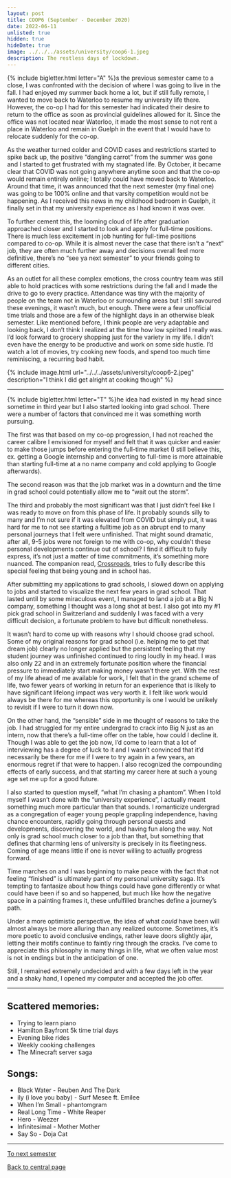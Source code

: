 ```yaml
---
layout: post
title: COOP6 (September - December 2020)
date: 2022-06-11
unlisted: true
hidden: true
hideDate: true
image: ../../../assets/university/coop6-1.jpeg
description: The restless days of lockdown.
---
```

{% include bigletter.html letter="A" %}s the previous semester came to a close, I was confronted with the decision of where I was going to live in the fall. I had enjoyed my summer back home a lot, but if still fully remote, I wanted to move back to Waterloo to resume my university life there. However, the co-op I had for this semester had indicated their desire to return to the office as soon as provincial guidelines allowed for it. Since the office was not located near Waterloo, it made the most sense to not rent a place in Waterloo and remain in Guelph in the event that I would have to relocate suddenly for the co-op.

As the weather turned colder and COVID cases and restrictions started to spike back up, the positive “dangling carrot” from the summer was gone and I started to get frustrated with my stagnated life. By October, it became clear that COVID was not going anywhere anytime soon and that the co-op would remain entirely online; I totally could have moved back to Waterloo. Around that time, it was announced that the next semester (my final one) was going to be 100% online and that varsity competition would not be happening. As I received this news in my childhood bedroom in Guelph, it finally set in that my university experience as I had known it was over.

To further cement this, the looming cloud of life after graduation approached closer and I started to look and apply for full-time positions. There is much less excitement in job hunting for full-time positions compared to co-op. While it is almost never the case that there isn’t a “next” job, they are often much further away and decisions overall feel more definitive, there’s no “see ya next semester” to your friends going to different cities.

As an outlet for all these complex emotions, the cross country team was still able to hold practices with some restrictions during the fall and I made the drive to go to every practice. Attendance was tiny with the majority of people on the team not in Waterloo or surrounding areas but I still savoured these evenings, it wasn’t much, but enough. There were a few unofficial time trials and those are a few of the highlight days in an otherwise bleak semester. Like mentioned before, I think people are very adaptable and looking back, I don’t think I realized at the time how low spirited I really was. I’d look forward to grocery shopping just for the variety in my life. I didn’t even have the energy to be productive and work on some side hustle. I’d watch a lot of movies, try cooking new foods, and spend too much time reminiscing, a recurring bad habit.

{% include image.html url="../../../assets/university/coop6-2.jpeg" description="I think I did get alright at cooking though" %}

---

{% include bigletter.html letter="T" %}he idea had existed in my head since sometime in third year but I also started looking into grad school. There were a number of factors that convinced me it was something worth pursuing.

The first was that based on my co-op progression, I had not reached the career calibre I envisioned for myself and felt that it was quicker and easier to make those jumps before entering the full-time market (I still believe this, ex. getting a Google internship and converting to full-time is more attainable than starting full-time at a no name company and cold applying to Google afterwards).

The second reason was that the job market was in a downturn and the time in grad school could potentially allow me to “wait out the storm”.

The third and probably the most significant was that I just didn’t feel like I was ready to move on from this phase of life. It probably sounds silly to many and I’m not sure if it was elevated from COVID but simply put, it was hard for me to not see starting a fulltime job as an abrupt end to many personal journeys that I felt were unfinished. That might sound dramatic, after all, 9-5 jobs were not foreign to me with co-op, why couldn’t these personal developments continue out of school? I find it difficult to fully express, it’s not just a matter of time commitments, it’s something more nuanced. The companion read, [Crossroads](http://nickxie.github.io/blog/2022/06/12/crossroads.html), tries to fully describe this special feeling that being young and in school has.

After submitting my applications to grad schools, I slowed down on applying to jobs and started to visualize the next few years in grad school. That lasted until by some miraculous event, I managed to land a job at a Big N company, something I thought was a long shot at best. I also got into my #1 pick grad school in Switzerland and suddenly I was faced with a very difficult decision, a fortunate problem to have but difficult nonetheless.

It wasn’t hard to come up with reasons why I should choose grad school. Some of my original reasons for grad school (i.e. helping me to get that dream job) clearly no longer applied but the persistent feeling that my student journey was unfinished continued to ring loudly in my head. I was also only 22 and in an extremely fortunate position where the financial pressure to immediately start making money wasn’t there yet. With the rest of my life ahead of me available for work, I felt that in the grand scheme of life, two fewer years of working in return for an experience that is likely to have significant lifelong impact was very worth it. I felt like work would always be there for me whereas this opportunity is one I would be unlikely to revisit if I were to turn it down now.

On the other hand, the “sensible” side in me thought of reasons to take the job. I had struggled for my entire undergrad to crack into Big N just as an intern, now that there’s a full-time offer on the table, how could I decline it. Though I was able to get the job now, I’d come to learn that a lot of interviewing has a degree of luck to it and I wasn’t convinced that it’d necessarily be there for me if I were to try again in a few years, an enormous regret if that were to happen. I also recognized the compounding effects of early success, and that starting my career here at such a young age set me up for a good future.

I also started to question myself, “what I’m chasing a phantom”. When I told myself I wasn’t done with the “university experience”, I actually meant something much more particular than that sounds. I romanticize undergrad as a congregation of eager young people grappling independence, having chance encounters, rapidly going through personal quests and developments, discovering the world, and having fun along the way. Not only is grad school much closer to a job than that, but something that defines that charming lens of university is precisely in its fleetingness. Coming of age means little if one is never willing to actually progress forward.

Time marches on and I was beginning to make peace with the fact that not feeling “finished” is ultimately part of my personal university saga. It’s tempting to fantasize about how things could have gone differently or what could have been if so and so happened, but much like how the negative space in a painting frames it, these unfulfilled branches define a journey’s path.

Under a more optimistic perspective, the idea of what *could* have been will almost always be more alluring than any realized outcome. Sometimes, it’s more poetic to avoid conclusive endings, rather leave doors slightly ajar, letting their motifs continue to faintly ring through the cracks. I’ve come to appreciate this philosophy in many things in life, what we often value most is not in endings but in the anticipation of one.

Still, I remained extremely undecided and with a few days left in the year and a shaky hand, I opened my computer and accepted the job offer.


---

## Scattered memories:
* Trying to learn piano
* Hamilton Bayfront 5k time trial days
* Evening bike rides
* Weekly cooking challenges
* The Minecraft server saga

## Songs:
* Black Water - Reuben And The Dark
* ily (i love you baby) - Surf Mesee ft. Emilee
* When I’m Small - phantomgram
* Real Long Time - White Reaper
* Hero - Weezer
* Infinitesimal - Mother Mother
* Say So - Doja Cat

---

[To next semester](https://nick-xie.github.io/blog/2022/06/11/4b.html)

[Back to central page](https://nick-xie.github.io/blog/2022/06/11/this-was-university.html)
